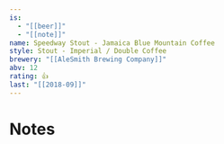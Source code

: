 ```yaml
---
is:
  - "[[beer]]"
  - "[[note]]"
name: Speedway Stout - Jamaica Blue Mountain Coffee
style: Stout - Imperial / Double Coffee
brewery: "[[AleSmith Brewing Company]]"
abv: 12
rating: 👍
last: "[[2018-09]]"
---
```

# Notes


